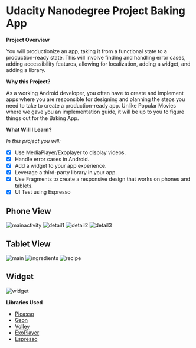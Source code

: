 # Udacity Nanodegree Project Baking App

**Project Overview**

You will productionize an app, taking it from a functional state to a production-ready state. This will involve finding and handling error cases, adding accessibility features, allowing for localization, adding a widget, and adding a library.

**Why this Project?**

As a working Android developer, you often have to create and implement apps where you are responsible for designing and planning the steps you need to take to create a production-ready app. Unlike Popular Movies where we gave you an implementation guide, it will be up to you to figure things out for the Baking App.

**What Will I Learn?**

*In this project you will:*

- [x] Use MediaPlayer/Exoplayer to display videos.
- [x] Handle error cases in Android.
- [x] Add a widget to your app experience.
- [x] Leverage a third-party library in your app.
- [x] Use Fragments to create a responsive design that works on phones and tablets.
- [x] UI Test using Espresso

## Phone View 

![mainactivity](https://user-images.githubusercontent.com/25724955/46093438-3bb5ae00-c1af-11e8-8a63-9884bd1f24f5.png)
![detail1](https://user-images.githubusercontent.com/25724955/46093371-19239500-c1af-11e8-88fd-12065ba11293.png)
![detail2](https://user-images.githubusercontent.com/25724955/46093373-19239500-c1af-11e8-8cb6-0778a14fd5c8.png)
![detail3](https://user-images.githubusercontent.com/25724955/46093375-19239500-c1af-11e8-8410-42510e92fd8b.png)

## Tablet View 

![main](https://user-images.githubusercontent.com/25724955/46093616-b2eb4200-c1af-11e8-85a9-e000ec5a3a2b.png)
![ingredients](https://user-images.githubusercontent.com/25724955/46093615-b252ab80-c1af-11e8-93e7-893aac37898f.png)
![recipe](https://user-images.githubusercontent.com/25724955/46093617-b2eb4200-c1af-11e8-89d6-1d2fe9aaf0d8.png)

## Widget

![widget](https://user-images.githubusercontent.com/25724955/46093681-e1691d00-c1af-11e8-9622-6d21894f8441.png)

**Libraries Used**


* [Picasso](https://github.com/square/picasso) 
* [Gson](https://github.com/google/gson)
* [Volley](https://github.com/google/volley) 
* [ExoPlayer](https://github.com/google/ExoPlayer)  
* [Espresso](https://developer.android.com/training/testing/espresso/index.html) 

